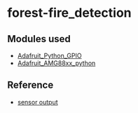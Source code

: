 # forest-fire_detection

## Modules used
 - [Adafruit_Python_GPIO](https://github.com/adafruit/Adafruit_Python_GPIO)
 - [Adafruit_AMG88xx_python](https://github.com/adafruit/Adafruit_AMG88xx_python)
## Reference
 - [sensor output](https://learn.adafruit.com/adafruit-amg8833-8x8-thermal-camera-sensor/python-circuitpython)
